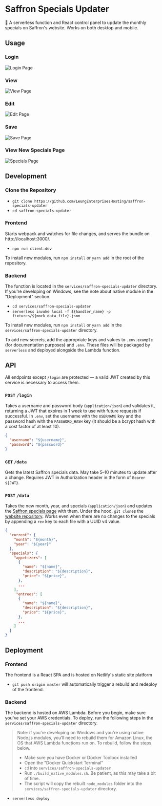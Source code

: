 # Saffron Specials Updater
🍗 A serverless function and React control panel to update the monthly specials on Saffron's website. Works on both desktop and mobile.

## Usage
### Login
![Login Page](docs/login-page.png)

### View
![View Page](docs/view-page.png)

### Edit
![Edit Page](docs/edit-page.png)

### Save
![Save Page](docs/save-page.png)

### View New Specials Page
![Specials Page](docs/specials-page.png)

## Development
### Clone the Repository
* `git clone https://github.com/LeungEnterprisesHosting/saffron-specials-updater`
* `cd saffron-specials-updater`

### Frontend
Starts webpack and watches for file changes, and serves the bundle on http://localhost:3000/.

* `npm run client:dev`

To install new modules, run `npm install` or `yarn add` in the root of the repository.

### Backend
The function is located in the `services/saffron-specials-updater` directory. If you're developing on Windows, see the note about native module in the "Deployment" section.

* `cd services/saffron-specials-updater`
* `serverless invoke local -f ${handler_name} -p fixtures/${mock_data_file}.json`

To install new modules, run `npm install` or `yarn add` in the `services/saffron-specials-updater` directory.

To add new secrets, add the appropriate keys and values to `.env.example` (for documentation purposes) and `.env`. These files will be packaged by `serverless` and deployed alongside the Lambda function.

## API
All endpoints except `/login` are protected &mdash; a valid JWT created by this service is necessary to access them.

### `POST` `/login`
Takes a username and password body (`application/json`) and validates it, returning a JWT that expires in 1 week to use with future requests if successful. In `.env`, set the username with the `USERNAME` key and the password hash with the `PASSWORD_HASH` key (it should be a bcrypt hash with a cost factor of at least 10).

```json
{
  "username": "${username}",
  "password": "${password}"
}
```

### `GET` `/data`
Gets the latest Saffron specials data. May take 5&ndash;10 minutes to update after a change. Requires JWT in Authorization header in the form of `Bearer ${JWT}`.

### `POST` `/data`
Takes the new month, year, and specials (`application/json`) and updates the [Saffron specials page](https://www.saffronofphilly.com/specials) with them. Under the hood, `git clone`s the [website repository](https://github.com/LeungEnterprisesHosting/saffron-indian). Works even when there are no changes to the specials by appending a `rev` key to each file with a UUID v4 value.

```json
{
  "current": {
    "month": "${month}",
    "year": "${year}"
  },
  "specials": {
    "appetizers": [
      {
        "name": "${name}",
        "description": "${description}",
        "price": "${price}",
      },
      ...
    ],
     "entrees": [
      {
        "name": "${name}",
        "description": "${description}",
        "price": "${price}",
      },
      ...
    ]
  }
}
```

## Deployment
### Frontend
The frontend is a React SPA and is hosted on Netlify's static site platform

* `git push origin master` will automatically trigger a rebuild and redeploy of the frontend.

### Backend
The backend is hosted on AWS Lambda. Before you begin, make sure you've set your AWS credentials. To deploy, run the following steps in the `services/saffron-specials-updater` directory.

> Note: if you're developing on Windows and you're using native Node.js modules, you'll need to rebuild them for Amazon Linux, the OS that AWS Lambda functions run on. To rebuild, follow the steps below.
>
> * Make sure you have Docker or Docker Toolbox installed
> * Open the "Docker Quickstart Terminal"
> * `cd` into `services/saffron-specials-updater`
> * Run `./build_native_modules.sh`. Be patient, as this may take a bit of time.
> * The script will copy the rebuilt `node_modules` folder into the `services/saffron-specials-updater` directory.

* `serverless deploy`
